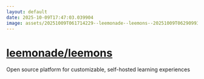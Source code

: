 ```yaml
---
layout: default
date: 2025-10-09T17:47:03.039904
image: assets/20251009T061714229--leemonade--leemons--20251009T062909931--cropped.png
---
```


# [leemonade/leemons](https://github.com/leemonade/leemons)

Open source platform for customizable, self-hosted learning experiences
